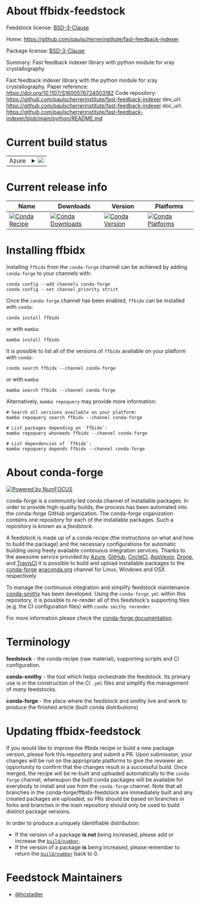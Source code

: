 About ffbidx-feedstock
======================

Feedstock license: [BSD-3-Clause](https://github.com/conda-forge/ffbidx-feedstock/blob/main/LICENSE.txt)

Home: https://github.com/paulscherrerinstitute/fast-feedback-indexer

Package license: [BSD-3-Clause](https://github.com/paulscherrerinstitute/fast-feedback-indexer/LICENSE.md)

Summary: Fast feedback indexer library with python module for xray crystallography

Fast feedback indexer library with the python module for xray crystallography.
Paper reference: https://doi.org/10.1107/S1600576724003182
Code repository: https://github.com/paulscherrerinstitute/fast-feedback-indexer
dev_url: https://github.com/paulscherrerinstitute/fast-feedback-indexer
doc_url: https://github.com/paulscherrerinstitute/fast-feedback-indexer/blob/main/python/README.md


Current build status
====================


<table>
    
  <tr>
    <td>Azure</td>
    <td>
      <details>
        <summary>
          <a href="https://dev.azure.com/conda-forge/feedstock-builds/_build/latest?definitionId=24254&branchName=main">
            <img src="https://dev.azure.com/conda-forge/feedstock-builds/_apis/build/status/ffbidx-feedstock?branchName=main">
          </a>
        </summary>
        <table>
          <thead><tr><th>Variant</th><th>Status</th></tr></thead>
          <tbody><tr>
              <td>linux_64_cuda_compilercuda-nvcccuda_compiler_version12.6cxx_compiler_version12numpy1.22python3.10.____cpython</td>
              <td>
                <a href="https://dev.azure.com/conda-forge/feedstock-builds/_build/latest?definitionId=24254&branchName=main">
                  <img src="https://dev.azure.com/conda-forge/feedstock-builds/_apis/build/status/ffbidx-feedstock?branchName=main&jobName=linux&configuration=linux%20linux_64_cuda_compilercuda-nvcccuda_compiler_version12.6cxx_compiler_version12numpy1.22python3.10.____cpython" alt="variant">
                </a>
              </td>
            </tr><tr>
              <td>linux_64_cuda_compilercuda-nvcccuda_compiler_version12.6cxx_compiler_version12numpy1.22python3.9.____cpython</td>
              <td>
                <a href="https://dev.azure.com/conda-forge/feedstock-builds/_build/latest?definitionId=24254&branchName=main">
                  <img src="https://dev.azure.com/conda-forge/feedstock-builds/_apis/build/status/ffbidx-feedstock?branchName=main&jobName=linux&configuration=linux%20linux_64_cuda_compilercuda-nvcccuda_compiler_version12.6cxx_compiler_version12numpy1.22python3.9.____cpython" alt="variant">
                </a>
              </td>
            </tr><tr>
              <td>linux_64_cuda_compilercuda-nvcccuda_compiler_version12.6cxx_compiler_version12numpy1.23python3.11.____cpython</td>
              <td>
                <a href="https://dev.azure.com/conda-forge/feedstock-builds/_build/latest?definitionId=24254&branchName=main">
                  <img src="https://dev.azure.com/conda-forge/feedstock-builds/_apis/build/status/ffbidx-feedstock?branchName=main&jobName=linux&configuration=linux%20linux_64_cuda_compilercuda-nvcccuda_compiler_version12.6cxx_compiler_version12numpy1.23python3.11.____cpython" alt="variant">
                </a>
              </td>
            </tr><tr>
              <td>linux_64_cuda_compilercuda-nvcccuda_compiler_version12.6cxx_compiler_version12numpy1.26python3.12.____cpython</td>
              <td>
                <a href="https://dev.azure.com/conda-forge/feedstock-builds/_build/latest?definitionId=24254&branchName=main">
                  <img src="https://dev.azure.com/conda-forge/feedstock-builds/_apis/build/status/ffbidx-feedstock?branchName=main&jobName=linux&configuration=linux%20linux_64_cuda_compilercuda-nvcccuda_compiler_version12.6cxx_compiler_version12numpy1.26python3.12.____cpython" alt="variant">
                </a>
              </td>
            </tr><tr>
              <td>linux_64_cuda_compilercuda-nvcccuda_compiler_version12.6cxx_compiler_version12numpy2python3.13.____cp313</td>
              <td>
                <a href="https://dev.azure.com/conda-forge/feedstock-builds/_build/latest?definitionId=24254&branchName=main">
                  <img src="https://dev.azure.com/conda-forge/feedstock-builds/_apis/build/status/ffbidx-feedstock?branchName=main&jobName=linux&configuration=linux%20linux_64_cuda_compilercuda-nvcccuda_compiler_version12.6cxx_compiler_version12numpy2python3.13.____cp313" alt="variant">
                </a>
              </td>
            </tr>
          </tbody>
        </table>
      </details>
    </td>
  </tr>
</table>

Current release info
====================

| Name | Downloads | Version | Platforms |
| --- | --- | --- | --- |
| [![Conda Recipe](https://img.shields.io/badge/recipe-ffbidx-green.svg)](https://anaconda.org/conda-forge/ffbidx) | [![Conda Downloads](https://img.shields.io/conda/dn/conda-forge/ffbidx.svg)](https://anaconda.org/conda-forge/ffbidx) | [![Conda Version](https://img.shields.io/conda/vn/conda-forge/ffbidx.svg)](https://anaconda.org/conda-forge/ffbidx) | [![Conda Platforms](https://img.shields.io/conda/pn/conda-forge/ffbidx.svg)](https://anaconda.org/conda-forge/ffbidx) |

Installing ffbidx
=================

Installing `ffbidx` from the `conda-forge` channel can be achieved by adding `conda-forge` to your channels with:

```
conda config --add channels conda-forge
conda config --set channel_priority strict
```

Once the `conda-forge` channel has been enabled, `ffbidx` can be installed with `conda`:

```
conda install ffbidx
```

or with `mamba`:

```
mamba install ffbidx
```

It is possible to list all of the versions of `ffbidx` available on your platform with `conda`:

```
conda search ffbidx --channel conda-forge
```

or with `mamba`:

```
mamba search ffbidx --channel conda-forge
```

Alternatively, `mamba repoquery` may provide more information:

```
# Search all versions available on your platform:
mamba repoquery search ffbidx --channel conda-forge

# List packages depending on `ffbidx`:
mamba repoquery whoneeds ffbidx --channel conda-forge

# List dependencies of `ffbidx`:
mamba repoquery depends ffbidx --channel conda-forge
```


About conda-forge
=================

[![Powered by
NumFOCUS](https://img.shields.io/badge/powered%20by-NumFOCUS-orange.svg?style=flat&colorA=E1523D&colorB=007D8A)](https://numfocus.org)

conda-forge is a community-led conda channel of installable packages.
In order to provide high-quality builds, the process has been automated into the
conda-forge GitHub organization. The conda-forge organization contains one repository
for each of the installable packages. Such a repository is known as a *feedstock*.

A feedstock is made up of a conda recipe (the instructions on what and how to build
the package) and the necessary configurations for automatic building using freely
available continuous integration services. Thanks to the awesome service provided by
[Azure](https://azure.microsoft.com/en-us/services/devops/), [GitHub](https://github.com/),
[CircleCI](https://circleci.com/), [AppVeyor](https://www.appveyor.com/),
[Drone](https://cloud.drone.io/welcome), and [TravisCI](https://travis-ci.com/)
it is possible to build and upload installable packages to the
[conda-forge](https://anaconda.org/conda-forge) [anaconda.org](https://anaconda.org/)
channel for Linux, Windows and OSX respectively.

To manage the continuous integration and simplify feedstock maintenance
[conda-smithy](https://github.com/conda-forge/conda-smithy) has been developed.
Using the ``conda-forge.yml`` within this repository, it is possible to re-render all of
this feedstock's supporting files (e.g. the CI configuration files) with ``conda smithy rerender``.

For more information please check the [conda-forge documentation](https://conda-forge.org/docs/).

Terminology
===========

**feedstock** - the conda recipe (raw material), supporting scripts and CI configuration.

**conda-smithy** - the tool which helps orchestrate the feedstock.
                   Its primary use is in the construction of the CI ``.yml`` files
                   and simplify the management of *many* feedstocks.

**conda-forge** - the place where the feedstock and smithy live and work to
                  produce the finished article (built conda distributions)


Updating ffbidx-feedstock
=========================

If you would like to improve the ffbidx recipe or build a new
package version, please fork this repository and submit a PR. Upon submission,
your changes will be run on the appropriate platforms to give the reviewer an
opportunity to confirm that the changes result in a successful build. Once
merged, the recipe will be re-built and uploaded automatically to the
`conda-forge` channel, whereupon the built conda packages will be available for
everybody to install and use from the `conda-forge` channel.
Note that all branches in the conda-forge/ffbidx-feedstock are
immediately built and any created packages are uploaded, so PRs should be based
on branches in forks and branches in the main repository should only be used to
build distinct package versions.

In order to produce a uniquely identifiable distribution:
 * If the version of a package **is not** being increased, please add or increase
   the [``build/number``](https://docs.conda.io/projects/conda-build/en/latest/resources/define-metadata.html#build-number-and-string).
 * If the version of a package **is** being increased, please remember to return
   the [``build/number``](https://docs.conda.io/projects/conda-build/en/latest/resources/define-metadata.html#build-number-and-string)
   back to 0.

Feedstock Maintainers
=====================

* [@hcstadler](https://github.com/hcstadler/)

